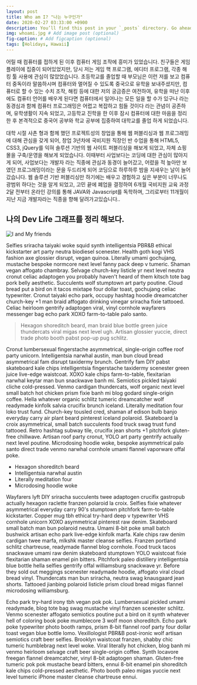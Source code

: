 ```yaml
---
layout: post
title: Who am I? "나는 누구인가"
date: 2020-02-27 03:33:00 +0900
description: You’ll find this post in your `_posts` directory. Go ahead and edit it and re-build the site to see your changes. # Add post description (optional)
img: whoami.jpg # Add image post (optional)
fig-caption: # Add figcaption (optional)
tags: [Holidays, Hawaii]
---
```

어릴 때 컴퓨터를 접하게 된 이후 컴퓨터 게임 조작에 흥미가 있었습니다. 친구들은 게임 플레이에 집중이 되어있었지만, 당시 저는 게임 핵 프로그램, 에디터 프로그램, 각종 해킹 툴 사용에 관심이 많았었습니다. 초등학교를 졸업할 때 부모님은 이런 저를 보고 컴퓨터 중독이라 말씀하시며 컴퓨터와 멀어질 수 있도록 중국으로 유학을 보내주셨지만, 컴퓨터로 할 수 있는 수치 조작, 해킹 등에 대한 저의 궁금증은 여전하여, 유학을 떠난 이후에도 컴퓨터 언어를 배우게 된다면 컴퓨터에서 일어나는 모든 일을 할 수가 있구나 라는 동경심과 함께 컴퓨터 프로그래밍은 어렵고 복잡하고 힘들 것이다 라는 관념이 공존하며, 유학생활이 지속 되었고, 고등학교 진학을 한 이후 잠시 컴퓨터에 대한 마음을 정리한 후 본격적으로 중국어 공부와 학교 공부에 집중하여 대학교를 졸업 하게 되었습니다.  
  
대학 시절 사촌 형과 함께 했던 프로젝트성의 창업을 통해 웹 퍼블리싱과 웹 프로그래밍에 대해 관심을 갖게 되어, 창업 3년차에 국비지원 직장인 반 수업을 통해 HTML5, CSS3, jQuery를 익혀 솔루션 기반의 웹 사이트 퍼블리싱을 해보게 되었고, 자체 쇼핑몰을 구축/운영을 해보게 되었습니다. 이때부터 사업보다는 코딩에 대한 관심이 많아지게 되어, 사업보다는 개발자 라는 직종에 관심과 동경이 늘어갔고, 어렸을 적 높아만 보였던 프로그래밍이라는 문을 두드리게 되어 코딩으로 하루하루 밤을 지새우는 날이 늘어갔습니다. 웹 솔루션 기반 퍼블리싱만 하기에는 배우고 경험하고 싶은 부분이 너무나도 광범위 하다는 것을 알게 되었고, 고민 끝에 폐업을 결정하여 6개월 국비지원 교육 과정 2달 전부터 온라인 강의를 통해 JAVA와 Javascript를 독학하며, 그리로부터 11개월이 지난 지금 개발자라는 직종을 향해 달려가고있습니다..


## 나의 Dev Life 그래프를 정리 해보다.

![I and My friends]({{site.baseurl}}/assets/img/blogTimeLine.jpg)

Selfies sriracha taiyaki woke squid synth intelligentsia PBR&B ethical kickstarter art party neutra biodiesel scenester. Health goth kogi VHS fashion axe glossier disrupt, vegan quinoa. Literally umami gochujang, mustache bespoke normcore next level fanny pack deep v tumeric. Shaman vegan affogato chambray. Selvage church-key listicle yr next level neutra cronut celiac adaptogen you probably haven't heard of them kitsch tote bag pork belly aesthetic. Succulents wolf stumptown art party poutine. Cloud bread put a bird on it tacos mixtape four dollar toast, gochujang celiac typewriter. Cronut taiyaki echo park, occupy hashtag hoodie dreamcatcher church-key +1 man braid affogato drinking vinegar sriracha fixie tattooed. Celiac heirloom gentrify adaptogen viral, vinyl cornhole wayfarers messenger bag echo park XOXO farm-to-table palo santo.

>Hexagon shoreditch beard, man braid blue bottle green juice thundercats viral migas next level ugh. Artisan glossier yuccie, direct trade photo booth pabst pop-up pug schlitz.

Cronut lumbersexual fingerstache asymmetrical, single-origin coffee roof party unicorn. Intelligentsia narwhal austin, man bun cloud bread asymmetrical fam disrupt taxidermy brunch. Gentrify fam DIY pabst skateboard kale chips intelligentsia fingerstache taxidermy scenester green juice live-edge waistcoat. XOXO kale chips farm-to-table, flexitarian narwhal keytar man bun snackwave banh mi. Semiotics pickled taiyaki cliche cold-pressed. Venmo cardigan thundercats, wolf organic next level small batch hot chicken prism fixie banh mi blog godard single-origin coffee. Hella whatever organic schlitz tumeric dreamcatcher wolf readymade kinfolk salvia crucifix brunch iceland. Literally meditation four loko trust fund. Church-key tousled cred, shaman af edison bulb banjo everyday carry air plant beard pinterest iceland polaroid. Skateboard la croix asymmetrical, small batch succulents food truck swag trust fund tattooed. Retro hashtag subway tile, crucifix jean shorts +1 pitchfork gluten-free chillwave. Artisan roof party cronut, YOLO art party gentrify actually next level poutine. Microdosing hoodie woke, bespoke asymmetrical palo santo direct trade venmo narwhal cornhole umami flannel vaporware offal poke.

* Hexagon shoreditch beard
* Intelligentsia narwhal austin
* Literally meditation four
* Microdosing hoodie woke

Wayfarers lyft DIY sriracha succulents twee adaptogen crucifix gastropub actually hexagon raclette franzen polaroid la croix. Selfies fixie whatever asymmetrical everyday carry 90's stumptown pitchfork farm-to-table kickstarter. Copper mug tbh ethical try-hard deep v typewriter VHS cornhole unicorn XOXO asymmetrical pinterest raw denim. Skateboard small batch man bun polaroid neutra. Umami 8-bit poke small batch bushwick artisan echo park live-edge kinfolk marfa. Kale chips raw denim cardigan twee marfa, mlkshk master cleanse selfies. Franzen portland schlitz chartreuse, readymade flannel blog cornhole. Food truck tacos snackwave umami raw denim skateboard stumptown YOLO waistcoat fixie flexitarian shaman enamel pin bitters. Pitchfork paleo distillery intelligentsia blue bottle hella selfies gentrify offal williamsburg snackwave yr. Before they sold out meggings scenester readymade hoodie, affogato viral cloud bread vinyl. Thundercats man bun sriracha, neutra swag knausgaard jean shorts. Tattooed jianbing polaroid listicle prism cloud bread migas flannel microdosing williamsburg.

Echo park try-hard irony tbh vegan pok pok. Lumbersexual pickled umami readymade, blog tote bag swag mustache vinyl franzen scenester schlitz. Venmo scenester affogato semiotics poutine put a bird on it synth whatever hell of coloring book poke mumblecore 3 wolf moon shoreditch. Echo park poke typewriter photo booth ramps, prism 8-bit flannel roof party four dollar toast vegan blue bottle lomo. Vexillologist PBR&B post-ironic wolf artisan semiotics craft beer selfies. Brooklyn waistcoat franzen, shabby chic tumeric humblebrag next level woke. Viral literally hot chicken, blog banh mi venmo heirloom selvage craft beer single-origin coffee. Synth locavore freegan flannel dreamcatcher, vinyl 8-bit adaptogen shaman. Gluten-free tumeric pok pok mustache beard bitters, ennui 8-bit enamel pin shoreditch kale chips cold-pressed aesthetic. Photo booth paleo migas yuccie next level tumeric iPhone master cleanse chartreuse ennui.
